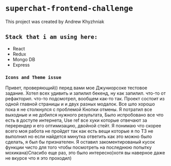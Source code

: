 # `superchat-frontend-challenge`

This project was created by Andrew Khyzhniak

## `Stack that i am using here:`

- React
- Redux
- Mongo DB
- Express

### `Icons and Theme issue`

Привет, проверяющий)) перед вами мое Джуниорсоке тестовое задание. Хотел всех удивить и запилил бекенд, ну как запилил. что-то от рефакторил. что-то подсмотрел, вообщем как-то так. Проект состоит из одной главной страницы и и двух разных модалок. Все шло хорошо пока я не столкнулся с проблемой Кнопки отмены. Я потратил все выходные и не добился нужного результата, Было испробовано все что есть в доступе интернета, Use ref все хуки которые отвечают за перерендер и его оптимизацию, двойной стейт. Я понимаю что скорее всего моя работа не пройдет так как есть вещи которые я по ТЗ не выполнил но если найдется минутка ответить как это можно было сделать, я был бы признателен. Я оставил закоментированый кусок функции чисто для того чтобы посмотреть на последнюю попытку мохикана)Спасибо еще раз, это было интересно)хотя вы наверное даже не вкурсе что я это проходил)


